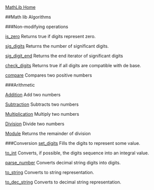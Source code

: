 [MathLib Home](mathlib.md)

##Math lib Algorithms


###Non-modifying operations

[is_zero](is_zero.md)
Returns true if digits represent zero.

[sig_digits](sig_digits.md)
Returns the number of significant digits.

[sig_digit_end](sig_digit_end.md)
Returns the end iterator of significant digits

[check_digits](check_digits.md)
Returns true if all digits are compatible with de base.

[compare](compare_positive_integers.md)
Compares two positive numbers

###Arithmetic

[Addition](add_positive_integers.md)
Add two numbers

[Subtraction](subtract_positive_integers.md)
Subtracts two numbers


[Multiplication](multiply_positive_integers.md)
Multiply two numbers
 

[Division](divide_positive_integers.md)
Divide two numbers


[Module](mod.md)
Returns the remainder of division


###Conversion
[set_digits](set_digits.md)
Fills the digits to represent some value.


[to_int](to_int.md)
Converts, if possible, the digits sequence into an integral value.

[parse_number](parse_number.md)
Converts decimal string digits into digits.

[to_string](to_string.md)
Converts to string representation.

[to_dec_string](to_dec_string.md)
Converts to decimal string representation.


